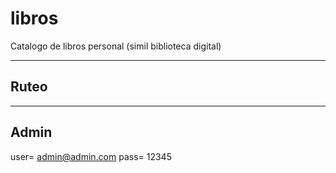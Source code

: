 # libros
Catalogo de libros personal (simil biblioteca digital)

-----------------------------------
## Ruteo



-----------------------------------
## Admin
user= admin@admin.com
pass= 12345
